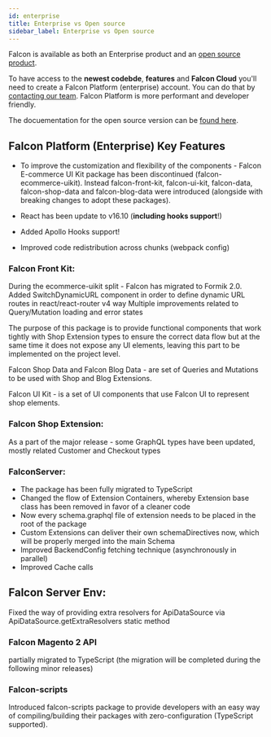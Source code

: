```yaml
---
id: enterprise
title: Enterprise vs Open source
sidebar_label: Enterprise vs Open source
---
```


Falcon is available as both an Enterprise product and an <a href="https://github.com/deity-io/falcon" target="_blank" rel="noopener noreferrer">open source product</a>.

To have access to the **newest codebde**, **features** and **Falcon Cloud** you'll need to create a Falcon Platform (enterprise) account. You can do that by <a href="https://deity.io/contact" target="_blank" rel="noreferrer noopener">contacting our team</a>. Falcon Platform is more performant and developer friendly.

The docuementation for the open source version can be [found here](/docs/open-source/getting-started/intro).


## Falcon Platform (Enterprise) Key Features

- To improve the customization and flexibility of the components - Falcon E-commerce UI Kit package has been discontinued (falcon-ecommerce-uikit). Instead falcon-front-kit, falcon-ui-kit, falcon-data, falcon-shop-data and falcon-blog-data were introduced (alongside with breaking changes to adopt these packages).

- React has been update to v16.10 (**including hooks support**!)

- Added Apollo Hooks support!

- Improved code redistribution across chunks (webpack config) 

### Falcon Front Kit:
During the ecommerce-uikit split - Falcon has migrated to Formik 2.0.
Added SwitchDynamicURL component in order to define dynamic URL routes in react/react-router v4 way
Multiple improvements related to Query/Mutation loading and error states

The purpose of this package is to provide functional components that work tightly with Shop Extension types to ensure the correct data flow but at the same time it does not expose any UI elements, leaving this part to be implemented on the project level.

Falcon Shop Data and Falcon Blog Data - are set of Queries and Mutations to be used with Shop and Blog Extensions.

Falcon UI Kit - is a set of UI components that use Falcon UI to represent shop elements.

### Falcon Shop Extension:
As a part of the major release - some GraphQL types have been updated, mostly related Customer and Checkout types

### FalconServer:
- The package has been fully migrated to TypeScript
- Changed the flow of Extension Containers, whereby Extension base class has been removed in favor of a cleaner code
- Now every schema.graphql file of extension needs to be placed in the root of the package
- Custom Extensions can deliver their own schemaDirectives now, which will be properly merged into the main Schema
- Improved BackendConfig fetching technique (asynchronously in parallel)
- Improved Cache calls

## Falcon Server Env:
Fixed the way of providing extra resolvers for ApiDataSource via ApiDataSource.getExtraResolvers static method

### Falcon Magento 2 API
partially migrated to TypeScript (the migration will be completed during the following minor releases)

### Falcon-scripts
Introduced falcon-scripts package to provide developers with an easy way of compiling/building their packages with zero-configuration (TypeScript supported).
